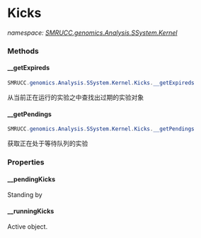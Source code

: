 ﻿# Kicks
_namespace: [SMRUCC.genomics.Analysis.SSystem.Kernel](./index.md)_





### Methods

#### __getExpireds
```csharp
SMRUCC.genomics.Analysis.SSystem.Kernel.Kicks.__getExpireds
```
从当前正在运行的实验之中查找出过期的实验对象

#### __getPendings
```csharp
SMRUCC.genomics.Analysis.SSystem.Kernel.Kicks.__getPendings
```
获取正在处于等待队列的实验


### Properties

#### __pendingKicks
Standing by
#### __runningKicks
Active object.
